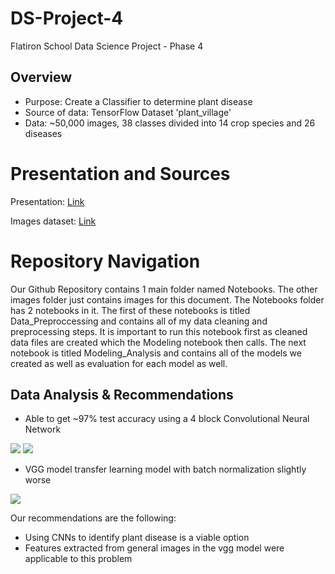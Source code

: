 # DS-Project-4
Flatiron School Data Science Project - Phase 4

## Overview
* Purpose: Create a Classifier to determine plant disease
* Source of data: TensorFlow Dataset 'plant_village'
* Data: ~50,000 images, 38 classes divided into 14 crop species and 26 diseases

 
# Presentation and Sources
Presentation: [Link](https://docs.google.com/presentation/d/1MNKhGSry9dcw3o19hOz2Eds7e--Gmn6QKhyBu8HuOcw/edit#slide=id.g9f3cfcb535_0_188)

Images dataset: [Link](https://data.mendeley.com/datasets/tywbtsjrjv/1)

# Repository Navigation
Our Github Repository contains 1  main folder named Notebooks. The other images folder just contains images for this document. The Notebooks folder has 2  notebooks in it. The first of these notebooks is titled Data_Preproccessing and contains all of my data cleaning and preprocessing steps. It is important to run this notebook first as cleaned data files are created which the Modeling notebook then calls. The next notebook is titled Modeling_Analysis and contains all of the models we created as well as evaluation for each model as well.

## Data Analysis & Recommendations
* Able to get ~97% test accuracy using a 4 block Convolutional Neural Network
<img src = '/images/model_CM.png'>

<img src = '/images/metrics.png'>

* VGG model transfer learning model with batch normalization slightly worse
<img src = '/images/transfer_batch_cnn.png'>




Our recommendations are the following:
* Using CNNs to identify plant disease is a viable option
* Features extracted from general images in the vgg model were applicable to this problem






